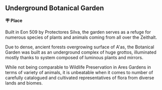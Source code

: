 ## Underground Botanical Garden

**🪧 Place**

Built in Eon 509 by Protectores Silva, the garden serves as a refuge for numerous species of plants and animals coming from all over the Zeithalt.

Due to dense, ancient forests overgrowing surface of A'as, the Botanical Garden was built as an underground complex of huge grottos, illuminated mostly thanks to system composed of luminous plants and mirrors.

While not being comparable to Wildlife Preservation in Ares Gardens in terms of variety of animals, it is unbeatable when it comes to number of carefully catalogued and cultivated representatives of flora from diverse lands and biomes.

<!---
keywords: ps, aas, a'as, ares, flora, fauna
aliases: 
-->